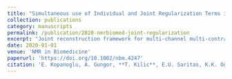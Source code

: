 ```yaml
---
title: "Simultaneous use of Individual and Joint Regularization Terms in Compressive Sensing: Joint Reconstruction of Multi-Channel Multi-Contrast MRI Acquisitions"
collection: publications
category: manuscripts
permalink: /publication/2020-nmrbiomed-joint-regularization
excerpt: "Joint reconstruction framework for multi-channel multi-contrast MRI using compressive sensing with individual and joint regularization terms."
date: 2020-01-01
venue: 'NMR in Biomedicine'
paperurl: 'https://doi.org/10.1002/nbm.4247'
citation: 'E. Kopanoglu, A. Gungor, **T. Kilic**, E.U. Saritas, K.K. Oguz, T. Cukur, H.E. Guven. (2020). "Simultaneous use of Individual and Joint Regularization Terms in Compressive Sensing: Joint Reconstruction of Multi-Channel Multi-Contrast MRI Acquisitions." <i>NMR in Biomedicine</i>. doi:10.1002/nbm.4247'
---
```

